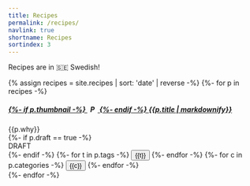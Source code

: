 ```yaml
---
title: Recipes
permalink: /recipes/
navlink: true
shortname: Recipes
sortindex: 3
---
```


Recipes are in 🇸🇪 Swedish!

{% assign recipes = site.recipes | sort: 'date' | reverse -%}
{%- for p in recipes -%}
<div class="card" id="{{p.id}}">
	<div class="card-body px-sm-3 px-1 py-1">
		<h5 class="card-title">
			<a href="{{p.url}}">
				{%- if p.thumbnail -%}
				<span style="width:1.5em; text-align:center; display: inline-block; overflow: hidden;"><img style="height:1em;" alt="Post thumbnail" src="{{p.thumbnail}}"/></span>
				{%- endif -%}
			{{p.title | markdownify}}</a>
		</h5>
		<div class="card-text">{{p.why}}
			<div class="d-inline-block">
				{%- if p.draft == true -%}
				<span>
					<div class="badge badge-warning">DRAFT</div>
				</span>
				{%- endif -%}
				<span class="tags">
				{%- for t in p.tags -%}
					<button class="btn badge badge-dark tag">{{t}}</button>
				{%- endfor -%}
				</span>
				<span class="categories">
				{%- for c in p.categories -%}
					<button class="btn badge badge-info category">{{c}}</button>
				{%- endfor -%}
				</span>
			</div>
		</div>
	</div>
</div>
{%- endfor -%}
